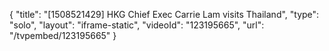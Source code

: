 {
    "title": "[1508521429] HKG Chief Exec Carrie Lam visits Thailand",
    "type": "solo",
    "layout": "iframe-static",
    "videoId": "123195665",
    "url": "\/tvpembed\/123195665"
}